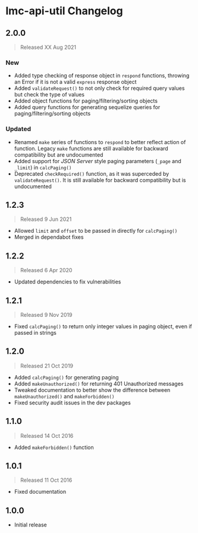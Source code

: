 # lmc-api-util Changelog

## 2.0.0
> Released XX Aug 2021

### New
- Added type checking of response object in `respond` functions, throwing an Error if it is not a valid `express` response object
- Added `validateRequest()` to not only check for required query values but check the type of values
- Added object functions for paging/filtering/sorting objects
- Added query functions for generating sequelize queries for paging/filtering/sorting objects

### Updated
- Renamed `make` series of functions to `respond` to better reflect action of function. Legacy `make` functions are
  still available for backward compatibility but are undocumented
- Added support for *JSON Server* style paging parameters (`_page` and `_limit`) in `calcPaging()`
- Deprecated `checkRequired()` function, as it was superceded by `validateRequest()`. It is still available for backward
  compatibility but is undocumented

## 1.2.3
> Released 9 Jun 2021

- Allowed `limit` and `offset` to be passed in directly for `calcPaging()`
- Merged in dependabot fixes

## 1.2.2
> Released 6 Apr 2020

- Updated dependencies to fix vulnerabilities

## 1.2.1
> Released 9 Nov 2019

- Fixed `calcPaging()` to return only integer values in paging object, even if passed in strings

## 1.2.0
> Released 21 Oct 2019

- Added `calcPaging()` for generating paging
- Added `makeUnauthorized()` for returning 401 Unauthorized messages
- Tweaked documentation to better show the difference between `makeUnauthorized()`
  and `makeForbidden()`
- Fixed security audit issues in the dev packages

## 1.1.0
> Released 14 Oct 2016

- Added `makeForbidden()` function

## 1.0.1
> Released 11 Oct 2016

- Fixed documentation

## 1.0.0

- Initial release
